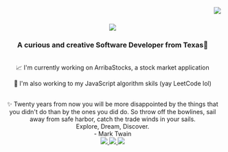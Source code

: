 <img align="right" src="https://visitor-badge.laobi.icu/badge?page_id=SarahSquyres.SarahSquyres" />

<h1 align="center">
  <img src="https://readme-typing-svg.herokuapp.com/?font=Righteous&size=35&center=true&vCenter=true&width=500&height=70&duration=4000&lines=Welcome!+😄;+I'm+Sarah+Squyres!;" />
</h1>

<h3 align="center">
  A curious and creative Software Developer from Texas🌵
</h3>
<br>
<div align="center">
  📈 I'm currently working on ArribaStocks, a stock market application
  
  📝 I'm also working to my JavaScript algorithm skils (yay LeetCode lol)
</div>
<br>
<div align="center">
  ✨ Twenty years from now you will be more disappointed by the things that you didn't do than by the ones you did do. So throw off the bowlines, sail away from safe harbor, catch the trade winds in your sails. 
</div>
<div align="center">
  Explore, Dream, Discover.
</div>
<div align="center">
  - Mark Twain
</div>
<div align="center">
  <a href="mailto:ssquyres15@gmail.com">
    <img src="https://img.shields.io/badge/Gmail-333333?style=for-the-badge&logo=gmail&logoColor=red" />
  </a>
  <a href="https://www.linkedin.com/in/sarah-squyres/">
    <img src="https://img.shields.io/badge/LinkedIn-007785?style=for-the-badge&logo=linkedin&logoColor=white" />
  </a>
  <a href="https://squyres-portfolio-077523396b85.herokuapp.com/">
    <img src="https://img.shields.io/badge/Portfolio-FF5722?style=for-the-badge&logo=todolist&logoColor=white" />
  </a>
</div>


